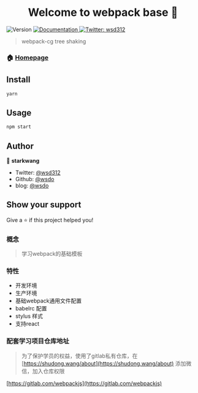 <!--
 * @Author: starkwang
 * @Contact me: https://shudong.wang/about
 * @Date: 2020-02-11 17:33:57
 * @LastEditors  : starkwang
 * @LastEditTime : 2020-02-19 16:16:43
 * @Description: file content
 -->
<h1 align="center">Welcome to webpack base 👋</h1>
<p>
  <img alt="Version" src="https://img.shields.io/badge/version-1.0.0-blue.svg?cacheSeconds=2592000" />
  <a href="https://shudong.wang/treeshking.html">
    <img alt="Documentation" src="https://img.shields.io/badge/documentation-yes-brightgreen.svg" target="_blank" />
  </a>
  <a href="https://twitter.com/wsd312">
    <img alt="Twitter: wsd312" src="https://img.shields.io/twitter/follow/wsd312.svg?style=social" target="_blank" />
  </a>
</p>

> webpack-cg tree shaking

### 🏠 [Homepage](https://shudong.wang)

## Install

```sh
yarn
```

## Usage

```sh
npm start
```

## Author

👤 **starkwang**

* Twitter: [@wsd312](https://twitter.com/wsd312)
* Github: [@wsdo](https://github.com/wsdo)
* blog: [@wsdo](https://shudong.wang)

## Show your support

Give a ⭐️ if this project helped you!


### 概念
> 学习webpack的基础模板

### 特性
* 开发环境
* 生产环境
* 基础webpack通用文件配置
* babelrc 配置
* stylus 样式
* 支持react

### 配套学习项目仓库地址
> 为了保护学员的权益，使用了gitlab私有仓库，在 [https://shudong.wang/about](https://shudong.wang/about) 添加微信，加入仓库权限

[https://gitlab.com/webpackjs](https://gitlab.com/webpackjs)
